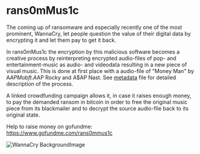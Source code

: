 # rans0mMus1c

The coming up of ransomware and especially recently one of the most prominent, WannaCry, 
let people question the value of their digital data by encrypting it and let them pay to get it back.

In rans0mMus1c the encryption by this malicious software becomes a creative process by reinterpreting encrypted audio-files 
of pop- and entertainment-music as audio- and videodata resulting in a new piece of visual music.
This is done at first place with a audio-file of "Money Man" by A$AP Mob ft. A$AP Rocky and A$AP Nast.
See [metadata](metadata.md) file for detailed description of the process. 

A linked crowdfunding campaign allows it, in case it raises enough money, to pay the demanded ransom in bitcoin in order
to free the original music piece from its blackmailer and to decrypt the source audio-file back to its original state.

Help to raise money on gofundme: https://www.gofundme.com/rans0mmus1c 


![WannaCry BackgroundImage](https://raw.githubusercontent.com/digital3mpire/SUPER-INFORMATION-HIGH-MARKET/master/damiantdziwis/rans0mMus1c/%40WanaDecryptor%40.bmp)
